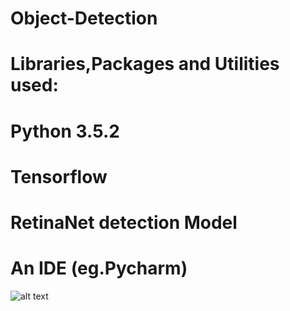 # Object-Detection
# Libraries,Packages and Utilities used:
# Python 3.5.2
# Tensorflow
# RetinaNet detection Model
# An IDE (eg.Pycharm)
![alt text](https://github.com/shashank077/Object-Detection/blob/master/Screenshot%20(122).png)
